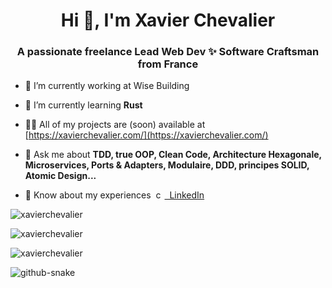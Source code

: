 <h1 align="center">Hi 👋, I'm Xavier Chevalier</h1>
<h3 align="center">A passionate freelance Lead Web Dev ✨ Software Craftsman from France</h3>

- 🔭 I’m currently working at Wise Building

- 🌱 I’m currently learning **Rust**

- 👨‍💻 All of my projects are (soon) available at [https://xavierchevalier.com/](https://xavierchevalier.com/)

- 💬 Ask me about **TDD, true OOP, Clean Code, Architecture Hexagonale, Microservices, Ports & Adapters, Modulaire, DDD, principes SOLID, Atomic Design...**

- 📄 Know about my experiences &nbsp;[<img align="bottom" src="https://raw.githubusercontent.com/rahuldkjain/github-profile-readme-generator/master/src/images/icons/Social/linked-in-alt.svg" alt="chevalier-xavier" height="14" width="14" />&nbsp;&nbsp;LinkedIn](https://www.linkedin.com/in/chevalier-xavier/)

<p>
  <img align="center" src="https://github-readme-stats.vercel.app/api?username=xavierchevalier&show_icons=true&locale=en" alt="xavierchevalier" />
</p>

<p>
  <img align="center" src="https://github-readme-stats.vercel.app/api/top-langs?username=xavierchevalier&show_icons=true&locale=en&layout=compact" alt="xavierchevalier" />
</p>

<p align="left"> <img src="https://komarev.com/ghpvc/?username=xavierchevalier&label=Profile%20views&color=0e75b6&style=flat" alt="xavierchevalier" /> </p>

<picture>
  <source media="(prefers-color-scheme: dark)" srcset="https://raw.githubusercontent.com/tobiasmeyhoefer/tobiasmeyhoefer/output/github-snake-dark.svg" />
  <source media="(prefers-color-scheme: light)" srcset="https://raw.githubusercontent.com/tobiasmeyhoefer/tobiasmeyhoefer/output/github-snake.svg" />
  <img alt="github-snake" src="https://raw.githubusercontent.com/tobiasmeyhoefer/tobiasmeyhoefer/output/github-snake.svg" />
</picture>